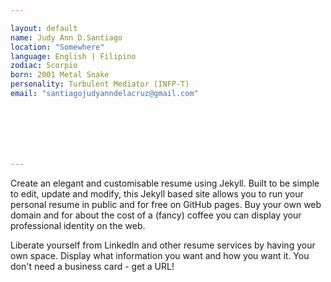 ```yaml
---

layout: default
name: Judy Ann D.Santiago
location: "Somewhere"
language: English | Filipino
zodiac: Scorpio
born: 2001 Metal Snake
personality: Turbulent Mediator (INFP-T)
email: "santiagojudyanndelacruz@gmail.com"







---
```


Create an elegant and customisable resume using Jekyll. Built to be simple to edit, update and modify, this Jekyll based site allows you to run your personal resume in public and for free on GitHub pages. Buy your own web domain and for about the cost of a (fancy) coffee you can display your professional identity on the web. 

Liberate yourself from LinkedIn and other resume services by having your own space. Display what information you want and how you want it. You don't need a business card - get a URL!
